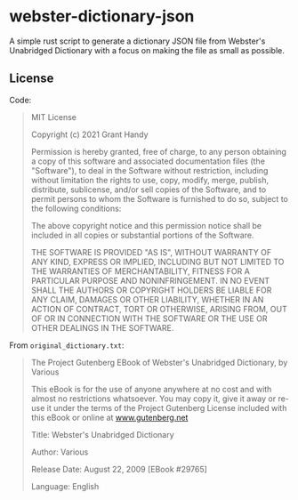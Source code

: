 # webster-dictionary-json
A simple rust script to generate a dictionary JSON file from Webster's Unabridged Dictionary with a focus on making the file as small as possible.

## License
Code:
> MIT License
> 
> Copyright (c) 2021 Grant Handy
> 
> Permission is hereby granted, free of charge, to any person obtaining a copy
> of this software and associated documentation files (the "Software"), to deal
> in the Software without restriction, including without limitation the rights
> to use, copy, modify, merge, publish, distribute, sublicense, and/or sell
> copies of the Software, and to permit persons to whom the Software is
> furnished to do so, subject to the following conditions:
> 
>The above copyright notice and this permission notice shall be included in all
> copies or substantial portions of the Software.
> 
> THE SOFTWARE IS PROVIDED "AS IS", WITHOUT WARRANTY OF ANY KIND, EXPRESS OR
> IMPLIED, INCLUDING BUT NOT LIMITED TO THE WARRANTIES OF MERCHANTABILITY,
> FITNESS FOR A PARTICULAR PURPOSE AND NONINFRINGEMENT. IN NO EVENT SHALL THE
> AUTHORS OR COPYRIGHT HOLDERS BE LIABLE FOR ANY CLAIM, DAMAGES OR OTHER
> LIABILITY, WHETHER IN AN ACTION OF CONTRACT, TORT OR OTHERWISE, ARISING FROM,
> OUT OF OR IN CONNECTION WITH THE SOFTWARE OR THE USE OR OTHER DEALINGS IN THE
> SOFTWARE.

From `original_dictionary.txt`:
> The Project Gutenberg EBook of Webster's Unabridged Dictionary, by Various
>
> This eBook is for the use of anyone anywhere at no cost and with
> almost no restrictions whatsoever.  You may copy it, give it away or
> re-use it under the terms of the Project Gutenberg License included
> with this eBook or online at www.gutenberg.net
>
>
> Title: Webster's Unabridged Dictionary
>
> Author: Various
>
> Release Date: August 22, 2009 [EBook #29765]
>
> Language: English
